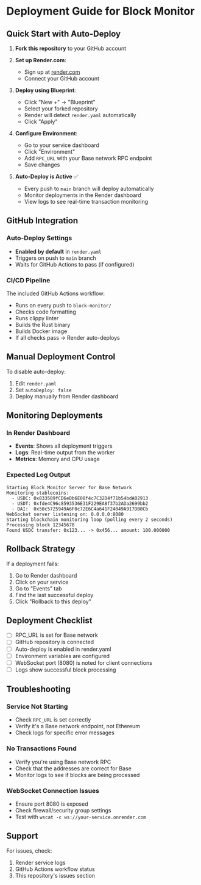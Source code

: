 # Deployment Guide for Block Monitor

## Quick Start with Auto-Deploy

1. **Fork this repository** to your GitHub account

2. **Set up Render.com**:
   - Sign up at [render.com](https://render.com)
   - Connect your GitHub account

3. **Deploy using Blueprint**:
   - Click "New +" → "Blueprint"
   - Select your forked repository
   - Render will detect `render.yaml` automatically
   - Click "Apply"

4. **Configure Environment**:
   - Go to your service dashboard
   - Click "Environment"
   - Add `RPC_URL` with your Base network RPC endpoint
   - Save changes

5. **Auto-Deploy is Active** ✅
   - Every push to `main` branch will deploy automatically
   - Monitor deployments in the Render dashboard
   - View logs to see real-time transaction monitoring

## GitHub Integration

### Auto-Deploy Settings
- **Enabled by default** in `render.yaml`
- Triggers on push to `main` branch
- Waits for GitHub Actions to pass (if configured)

### CI/CD Pipeline
The included GitHub Actions workflow:
- Runs on every push to `block-monitor/`
- Checks code formatting
- Runs clippy linter
- Builds the Rust binary
- Builds Docker image
- If all checks pass → Render auto-deploys

## Manual Deployment Control

To disable auto-deploy:
1. Edit `render.yaml`
2. Set `autoDeploy: false`
3. Deploy manually from Render dashboard

## Monitoring Deployments

### In Render Dashboard
- **Events**: Shows all deployment triggers
- **Logs**: Real-time output from the worker
- **Metrics**: Memory and CPU usage

### Expected Log Output
```
Starting Block Monitor Server for Base Network
Monitoring stablecoins:
  - USDC: 0x833589fCD6eDb6E08f4c7C32D4f71b54bdA02913
  - USDT: 0xfde4C96c8593536E31F229EA8f37b2ADa2699bb2
  - DAI:  0x50c5725949A6F0c72E6C4a641F24049A917DB0Cb
WebSocket server listening on: 0.0.0.0:8080
Starting blockchain monitoring loop (polling every 2 seconds)
Processing block 12345678
Found USDC transfer: 0x123... -> 0x456... amount: 100.000000
```

## Rollback Strategy

If a deployment fails:
1. Go to Render dashboard
2. Click on your service
3. Go to "Events" tab
4. Find the last successful deploy
5. Click "Rollback to this deploy"

## Deployment Checklist

- [ ] RPC_URL is set for Base network
- [ ] GitHub repository is connected
- [ ] Auto-deploy is enabled in render.yaml
- [ ] Environment variables are configured
- [ ] WebSocket port (8080) is noted for client connections
- [ ] Logs show successful block processing

## Troubleshooting

### Service Not Starting
- Check `RPC_URL` is set correctly
- Verify it's a Base network endpoint, not Ethereum
- Check logs for specific error messages

### No Transactions Found
- Verify you're using Base network RPC
- Check that the addresses are correct for Base
- Monitor logs to see if blocks are being processed

### WebSocket Connection Issues
- Ensure port 8080 is exposed
- Check firewall/security group settings
- Test with `wscat -c ws://your-service.onrender.com`

## Support

For issues, check:
1. Render service logs
2. GitHub Actions workflow status
3. This repository's issues section